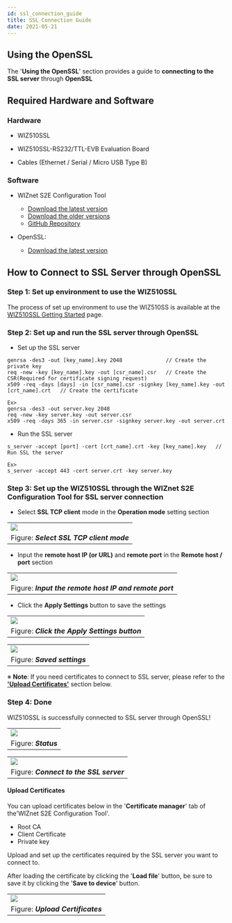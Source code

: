 ```yaml
---
id: ssl_connection_guide
title: SSL Connection Guide
date: 2021-05-21
---
```


## Using the OpenSSL

The '**Using the OpenSSL**' section provides a guide to **connecting to the SSL server** through **OpenSSL**


## Required Hardware and Software


### Hardware

  - WIZ510SSL

  - WIZ510SSL-RS232/TTL-EVB Evaluation Board

  - Cables (Ethernet / Serial / Micro USB Type B)



### Software

  - WIZnet S2E Configuration Tool
	- [Download the latest version](https://github.com/Wiznet/WIZnet-S2E-Tool-GUI/releases/tag/v1.4.0)
    - [Download the older versions](https://github.com/Wiznet/WIZnet-S2E-Tool-GUI/releases)
    - [GitHub Repository](https://github.com/Wiznet/WIZnet-S2E-Tool-GUI)

  - OpenSSL:
	- [Download the latest version](https://slproweb.com/products/Win32OpenSSL.html)



## How to Connect to SSL Server through OpenSSL

### Step 1: Set up environment to use the WIZ510SSL

The process of set up environment to use the WIZ510SS is available at the [WIZ510SSL Getting Started](getting_started) page.



### Step 2: Set up and run the SSL server through OpenSSL

  - Set up the SSL server

```
genrsa -des3 -out [key_name].key 2048              // Create the private key
req -new -key [key_name].key -out [csr_name].csr   // Create the CSR(Required for certificate signing request)
x509 -req -days [days] -in [csr_name].csr -signkey [key_name].key -out [crt_name].crt   // Create the certificate

Ex>
genrsa -des3 -out server.key 2048
req -new -key server.key -out server.csr
x509 -req -days 365 -in server.csr -signkey server.key -out server.crt
```

  - Run the SSL server

```
s_server -accept [port] -cert [crt_name].crt -key [key_name].key   // Run SSL the server

Ex>
s_server -accept 443 -cert server.crt -key server.key
```

### Step 3: Set up the WIZ510SSL through the WIZnet S2E Configuration Tool for SSL server connection

  - Select **SSL TCP client** mode in the **Operation mode** setting section

|                                                               |
| --------------------------------------------------------------|
| ![](/img/products/wiz510ssl/ssl_connection_guide/select_ssl_tcp_client_mode.png) |
| Figure: ***Select SSL TCP client mode***                      |

  - Input the **remote host IP (or URL)** and **remote port** in the **Remote host / port** section

|                                                                             |
| ----------------------------------------------------------------------------|
| ![](/img/products/wiz510ssl/ssl_connection_guide/input_the_remote_host_ip_and_remote_port.png) |
| Figure: ***Input the remote host IP and remote port***                      |

  - Click the **Apply Settings** button to save the settings

|                                                        			 |
| -------------------------------------------------------------------|
| ![](/img/products/wiz510ssl/ssl_connection_guide/click_the_apply_settings_button.png) |
| Figure: ***Click the Apply Settings button***                      |

|                                                        			 |
| -------------------------------------------------------------------|
| ![](/img/products/wiz510ssl/ssl_connection_guide/saved_settings.png) |
| Figure: ***Saved settings***

※ **Note**: If you need certificates to connect to SSL server, please refer to the [**'Upload Certificates'**](#upload_certificates) section below.

### Step 4: Done

WIZ510SSL is successfully connected to SSL server through OpenSSL!

|                                           |
| ------------------------------------------|
| ![](/img/products/wiz510ssl/ssl_connection_guide/status.png) |
| Figure: ***Status***                      |

|                                                              |
| -------------------------------------------------------------|
| ![](/img/products/wiz510ssl/ssl_connection_guide/connect_to_the_ssl_server.png) |
| Figure: ***Connect to the SSL server***                      |


#### Upload Certificates

You can upload certificates below in the '**Certificate manager**' tab of the'WIZnet S2E Configuration Tool'.
  - Root CA
  - Client Certificate
  - Private key

Upload and set up the certificates required by the SSL server you want to connect to.

After loading the certificate by clicking the '**Load file**' button, be sure to save it by clicking the '**Save to device**' button.

|                                                        |
| -------------------------------------------------------|
| ![](/img/products/wiz510ssl/ssl_connection_guide/upload_certificates.png) |
| Figure: ***Upload Certificates***                      |